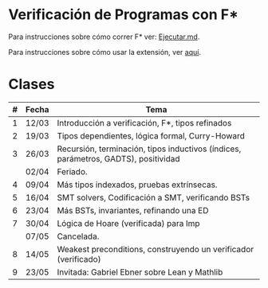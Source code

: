 Verificación de Programas con F\*
=================================

Para instrucciones sobre cómo correr F* ver: [Ejecutar.md](./Ejecutar.md).

Para instrucciones sobre cómo usar la extensión, ver [aquí](https://github.com/FStarLang/fstar-vscode-assistant?tab=readme-ov-file#basic-navigation).

Clases
======

| # |  Fecha     | Tema                        |
|---|------------|-----------------------------|
| 1 | 12/03 | Introducción a verificación, F*, tipos refinados
| 2 | 19/03 | Tipos dependientes, lógica formal, Curry-Howard
| 3 | 26/03 | Recursión, terminación, tipos inductivos (índices, parámetros, GADTS), positividad
|   | 02/04 | Feriado. 
| 4 | 09/04 | Más tipos indexados, pruebas extrínsecas.
| 5 | 16/04 | SMT solvers, Codificación a SMT, verificando BSTs
| 6 | 23/04 | Más BSTs, invariantes, refinando una ED
| 7 | 30/04 | Lógica de Hoare (verificada) para Imp
|   | 07/05 | Cancelada.
| 8 | 14/05 | Weakest preconditions, construyendo un verificador (verificado)
| 9 | 23/05 | Invitada: Gabriel Ebner sobre Lean y Mathlib
